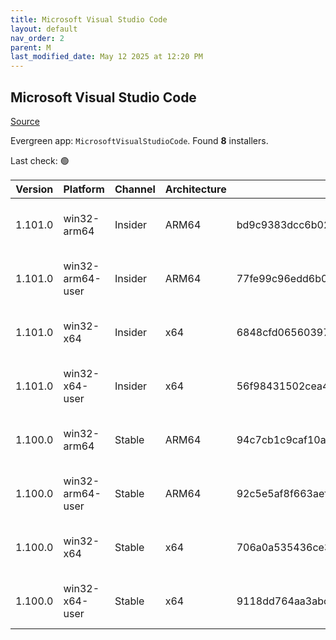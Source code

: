 ```yaml
---
title: Microsoft Visual Studio Code
layout: default
nav_order: 2
parent: M
last_modified_date: May 12 2025 at 12:20 PM
---
```


## Microsoft Visual Studio Code

[Source](https://code.visualstudio.com)

Evergreen app: `MicrosoftVisualStudioCode`. Found **8** installers.

Last check: 🟢

| Version | Platform         | Channel | Architecture | Sha256                                                           | URI                                                                                                                                                                                                                                                                                                              |
| ------- | ---------------- | ------- | ------------ | ---------------------------------------------------------------- | ---------------------------------------------------------------------------------------------------------------------------------------------------------------------------------------------------------------------------------------------------------------------------------------------------------------- |
| 1.101.0 | win32-arm64      | Insider | ARM64        | bd9c9383dcc6b026975643f538e67e0e04998d2bca6b3c7c6a4c18109c4077a5 | [https://vscode.download.prss.microsoft.com/dbazure/download/insider/5d3e84d3aaaea9e132bad476f1be5a4846289b75/VSCodeSetup-arm64-1.101.0-insider.exe](https://vscode.download.prss.microsoft.com/dbazure/download/insider/5d3e84d3aaaea9e132bad476f1be5a4846289b75/VSCodeSetup-arm64-1.101.0-insider.exe)         |
| 1.101.0 | win32-arm64-user | Insider | ARM64        | 77fe99c96edd6b060bb3064c27a06e9f1b4add47e6f361a5434a130b0366987d | [https://vscode.download.prss.microsoft.com/dbazure/download/insider/5d3e84d3aaaea9e132bad476f1be5a4846289b75/VSCodeUserSetup-arm64-1.101.0-insider.exe](https://vscode.download.prss.microsoft.com/dbazure/download/insider/5d3e84d3aaaea9e132bad476f1be5a4846289b75/VSCodeUserSetup-arm64-1.101.0-insider.exe) |
| 1.101.0 | win32-x64        | Insider | x64          | 6848cfd065603978bb4bc84bebaed3241b68bd10a4ad28bde2c92a61451d8951 | [https://vscode.download.prss.microsoft.com/dbazure/download/insider/5d3e84d3aaaea9e132bad476f1be5a4846289b75/VSCodeSetup-x64-1.101.0-insider.exe](https://vscode.download.prss.microsoft.com/dbazure/download/insider/5d3e84d3aaaea9e132bad476f1be5a4846289b75/VSCodeSetup-x64-1.101.0-insider.exe)             |
| 1.101.0 | win32-x64-user   | Insider | x64          | 56f98431502cea48f7612de1cf4442588e6064175da5da3f8018f33f64dd6a7f | [https://vscode.download.prss.microsoft.com/dbazure/download/insider/5d3e84d3aaaea9e132bad476f1be5a4846289b75/VSCodeUserSetup-x64-1.101.0-insider.exe](https://vscode.download.prss.microsoft.com/dbazure/download/insider/5d3e84d3aaaea9e132bad476f1be5a4846289b75/VSCodeUserSetup-x64-1.101.0-insider.exe)     |
| 1.100.0 | win32-arm64      | Stable  | ARM64        | 94c7cb1c9caf10a73e9a865a8bee78612d6639e178940e1a275a711ae5770e61 | [https://vscode.download.prss.microsoft.com/dbazure/download/stable/19e0f9e681ecb8e5c09d8784acaa601316ca4571/VSCodeSetup-arm64-1.100.0.exe](https://vscode.download.prss.microsoft.com/dbazure/download/stable/19e0f9e681ecb8e5c09d8784acaa601316ca4571/VSCodeSetup-arm64-1.100.0.exe)                           |
| 1.100.0 | win32-arm64-user | Stable  | ARM64        | 92c5e5af8f663aef062f619384a80154531b58f23cf5dfdf7098f3d9a2c6ea8e | [https://vscode.download.prss.microsoft.com/dbazure/download/stable/19e0f9e681ecb8e5c09d8784acaa601316ca4571/VSCodeUserSetup-arm64-1.100.0.exe](https://vscode.download.prss.microsoft.com/dbazure/download/stable/19e0f9e681ecb8e5c09d8784acaa601316ca4571/VSCodeUserSetup-arm64-1.100.0.exe)                   |
| 1.100.0 | win32-x64        | Stable  | x64          | 706a0a535436ce3f9a9bf565b81a92202edb0f2dea7ac9ae8f7fde5f2f8761af | [https://vscode.download.prss.microsoft.com/dbazure/download/stable/19e0f9e681ecb8e5c09d8784acaa601316ca4571/VSCodeSetup-x64-1.100.0.exe](https://vscode.download.prss.microsoft.com/dbazure/download/stable/19e0f9e681ecb8e5c09d8784acaa601316ca4571/VSCodeSetup-x64-1.100.0.exe)                               |
| 1.100.0 | win32-x64-user   | Stable  | x64          | 9118dd764aa3abc8b29f171a339dd5428485eea836a9d0c3e18fc6eb7709be5c | [https://vscode.download.prss.microsoft.com/dbazure/download/stable/19e0f9e681ecb8e5c09d8784acaa601316ca4571/VSCodeUserSetup-x64-1.100.0.exe](https://vscode.download.prss.microsoft.com/dbazure/download/stable/19e0f9e681ecb8e5c09d8784acaa601316ca4571/VSCodeUserSetup-x64-1.100.0.exe)                       |

